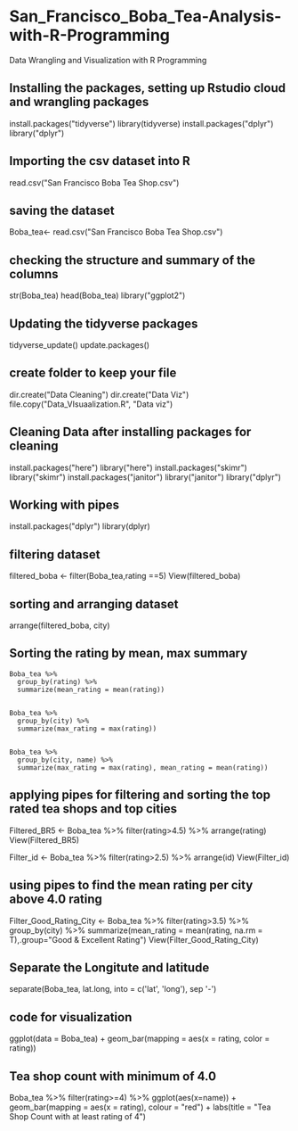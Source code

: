 # San_Francisco_Boba_Tea-Analysis-with-R-Programming
Data Wrangling and Visualization with R Programming

## Installing the packages, setting up Rstudio cloud and wrangling packages
install.packages("tidyverse")
library(tidyverse)
install.packages("dplyr")
library("dplyr")

## Importing the csv dataset into R
read.csv("San Francisco Boba Tea Shop.csv")

## saving the dataset
Boba_tea<- read.csv("San Francisco Boba Tea Shop.csv")

## checking the structure and summary of the columns
str(Boba_tea)
head(Boba_tea)
library("ggplot2")


## Updating the tidyverse packages
tidyverse_update()
update.packages()

## create folder to keep your file
dir.create("Data Cleaning")
dir.create("Data Viz")
file.copy("Data_VIsuaalization.R", "Data viz")

## Cleaning Data after installing packages for cleaning
  install.packages("here")
  library("here")
  install.packages("skimr")
  library("skimr")
  install.packages("janitor")
  library("janitor")
  library("dplyr")


## Working with pipes
install.packages("dplyr")
library(dplyr)

## filtering dataset
filtered_boba <- filter(Boba_tea,rating ==5)
View(filtered_boba)

## sorting and arranging dataset
arrange(filtered_boba, city)

## Sorting the rating by mean, max summary
    Boba_tea %>% 
      group_by(rating) %>% 
      summarize(mean_rating = mean(rating))  
      
    
    Boba_tea %>% 
      group_by(city) %>% 
      summarize(max_rating = max(rating))  
    
    
    Boba_tea %>% 
      group_by(city, name) %>% 
      summarize(max_rating = max(rating), mean_rating = mean(rating))  


## applying pipes for filtering and sorting the top rated tea shops and top cities
Filtered_BR5 <- Boba_tea %>% 
  filter(rating>4.5) %>% 
  arrange(rating)
View(Filtered_BR5)

Filter_id <- Boba_tea %>% 
  filter(rating>2.5) %>% 
  arrange(id)
View(Filter_id)

## using pipes to find the mean rating per city above 4.0 rating
Filter_Good_Rating_City <- Boba_tea %>% 
  filter(rating>3.5) %>% 
  group_by(city) %>% 
  summarize(mean_rating = mean(rating, na.rm = T),.group="Good & Excellent Rating")
View(Filter_Good_Rating_City)
    
## Separate the Longitute and latitude
  separate(Boba_tea, lat.long, into = c('lat', 'long'), sep '-')

## code for visualization
ggplot(data = Boba_tea) + geom_bar(mapping = aes(x = rating, color = rating))


## Tea shop count with minimum of 4.0
Boba_tea %>% 
  filter(rating>=4) %>% 
  ggplot(aes(x=name)) + geom_bar(mapping = aes(x = rating), colour = "red") +
  labs(title = "Tea Shop Count with at least rating of 4")

